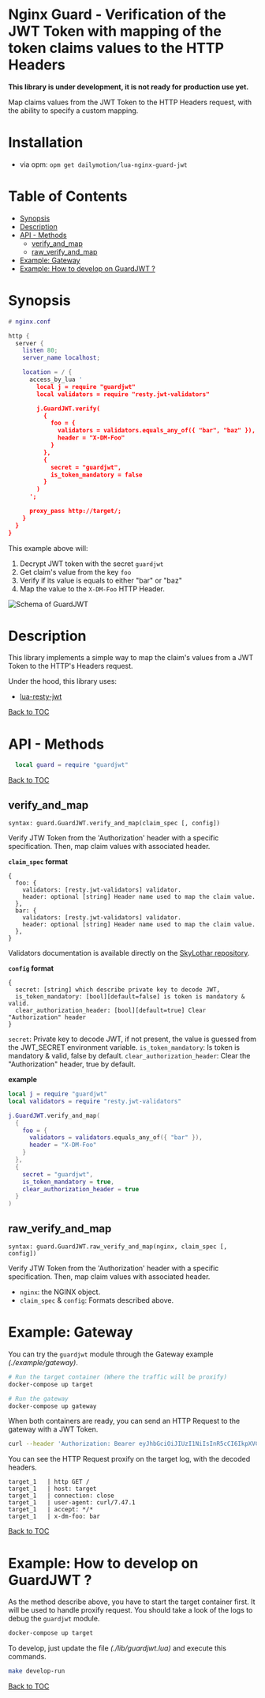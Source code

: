 Nginx Guard - Verification of the JWT Token with mapping of the token claims values to the HTTP Headers
=======================================================================================================

**This library is under development, it is not ready for production use yet.**

Map claims values from the JWT Token to the HTTP Headers request, with
the ability to specify a custom mapping.

Installation
============

- via opm: `opm get dailymotion/lua-nginx-guard-jwt`

Table of Contents
=================

* [Synopsis](#synopsis)
* [Description](#description)
* [API - Methods](#api---methods)
    * [verify_and_map](#verify_and_map)
    * [raw_verify_and_map](#raw_verify_and_map)
* [Example: Gateway](#example-gateway)
* [Example: How to develop on GuardJWT ?](#example-how-to-develop-on-guardjwt-)

Synopsis
========

```lua
# nginx.conf

http {
  server {
    listen 80;
    server_name localhost;

    location = / {
      access_by_lua '
        local j = require "guardjwt"
        local validators = require "resty.jwt-validators"

        j.GuardJWT.verify(
          {
            foo = {
              validators = validators.equals_any_of({ "bar", "baz" }),
              header = "X-DM-Foo"
            }
          },
          {
            secret = "guardjwt",
            is_token_mandatory = false
          }
        )
      ';

      proxy_pass http://target/;
    }
  }
}
```

This example above will:
1. Decrypt JWT token with the secret `guardjwt`
2. Get claim's value from the key `foo`
3. Verify if its value is equals to either "bar" or "baz"
4. Map the value to the `X-DM-Foo` HTTP Header.

![Schema of GuardJWT](https://raw.githubusercontent.com/dailymotion/lua-nginx-guard-jwt/master/doc/guardjwt.jpg)

Description
===========

This library implements a simple way to map the claim's values from a JWT Token
to the HTTP's Headers request.

Under the hood, this library uses:
* [lua-resty-jwt](https://github.com/SkyLothar/lua-resty-jwt)

[Back to TOC](#table-of-contents)

API - Methods
=============

```lua
  local guard = require "guardjwt"
```

[Back to TOC](#table-of-contents)

verify_and_map
--------------

```
syntax: guard.GuardJWT.verify_and_map(claim_spec [, config])
```

Verify JTW Token from the 'Authorization' header with a specific specification.
Then, map claim values with associated header.

**`claim_spec` format**

```
{
  foo: {
    validators: [resty.jwt-validators] validator.
    header: optional [string] Header name used to map the claim value.
  },
  bar: {
    validators: [resty.jwt-validators] validator.
    header: optional [string] Header name used to map the claim value.
  },
}
```

Validators documentation is available directly on the [SkyLothar repository](https://github.com/SkyLothar/lua-resty-jwt#jwt-validators).

**`config` format**

```
{
  secret: [string] which describe private key to decode JWT,
  is_token_mandatory: [bool][default=false] is token is mandatory & valid.
  clear_authorization_header: [bool][default=true] Clear "Authorization" header
}
```

`secret`: Private key to decode JWT, if not present, the value is guessed from
the JWT_SECRET environment variable.
`is_token_mandatory`: Is token is mandatory & valid, false by default.
`clear_authorization_header`: Clear the "Authorization" header, true by default.

**example**

```lua
local j = require "guardjwt"
local validators = require "resty.jwt-validators"

j.GuardJWT.verify_and_map(
  {
    foo = {
      validators = validators.equals_any_of({ "bar" }),
      header = "X-DM-Foo"
    }
  },
  {
    secret = "guardjwt",
    is_token_mandatory = true,
    clear_authorization_header = true
  }
)
```

raw_verify_and_map
------------------

```
syntax: guard.GuardJWT.raw_verify_and_map(nginx, claim_spec [, config])
```

Verify JTW Token from the 'Authorization' header with a specific specification.
Then, map claim values with associated header.

* `nginx`: the NGINX object.
* `claim_spec` & `config`: Formats described above.

Example: Gateway
================

You can try the `guardjwt` module through the Gateway example _(./example/gateway)_.

```bash
# Run the target container (Where the traffic will be proxify)
docker-compose up target

# Run the gateway
docker-compose up gateway
```

When both containers are ready, you can send an HTTP Request to the gateway with a
JWT Token.

```bash
curl --header 'Authorization: Bearer eyJhbGciOiJIUzI1NiIsInR5cCI6IkpXVCJ9.eyJmb28iOiJiYXIifQ.DFmxCulxIMpi4fWbVbhnZLCJxvfSb6PhkGDQYsIyOks' http://localhost:8080/
```

You can see the HTTP Request proxify on the target log, with the decoded
headers.

```
target_1   | http GET /
target_1   | host: target
target_1   | connection: close
target_1   | user-agent: curl/7.47.1
target_1   | accept: */*
target_1   | x-dm-foo: bar
```

[Back to TOC](#table-of-contents)

Example: How to develop on GuardJWT ?
=====================================

As the method describe above, you have to start the target container first. It
will be used to handle proxify request. You should take a look of the logs to
debug the `guardjwt` module.

```bash
docker-compose up target
```

To develop, just update the file _(./lib/guardjwt.lua)_ and execute this commands.

```bash
make develop-run
```

[Back to TOC](#table-of-contents)
